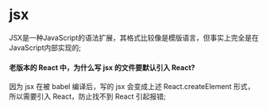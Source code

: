 # jsx

JSX是一种JavaScript的语法扩展，其格式比较像是模版语言，但事实上完全是在JavaScript内部实现的;

#### 老版本的 React 中，为什么写 jsx 的文件要默认引入 React?
因为 jsx 在被 babel 编译后，写的 jsx 会变成上述 React.createElement 形式，所以需要引入 React，防止找不到 React 引起报错;